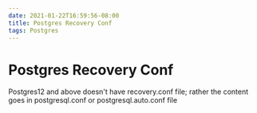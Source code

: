 ```yaml
---
date: 2021-01-22T16:59:56-08:00
title: Postgres Recovery Conf
tags: Postgres
---
```


# Postgres Recovery Conf

Postgres12 and above doesn't have recovery.conf file; rather the content goes in postgresql.conf or postgresql.auto.conf file